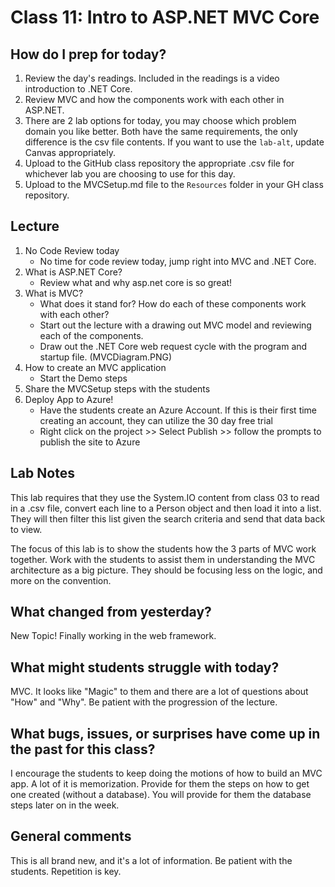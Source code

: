 # Class 11: Intro to ASP.NET MVC Core

## How do I prep for today?
1. Review the day's readings. Included in the readings is a video introduction to .NET Core.
1. Review MVC and how the components work with each other in ASP.NET.
1. There are 2 lab options for today, you may choose which problem domain you like better. Both have the same requirements, the only difference is the csv file contents. If you want to use the `lab-alt`, update Canvas appropriately. 
1. Upload to the GitHub class repository the appropriate .csv file for whichever lab you are choosing to use for this day.
1. Upload to the MVCSetup.md file to the `Resources` folder in your GH class repository. 

## Lecture
1. No Code Review today
   - No time for code review today, jump right into MVC and .NET Core.
1. What is ASP.NET Core?
	- Review what and why asp.net core is so great! 
1. What is MVC?
	- What does it stand for? How do each of these components work with each other? 
	- Start out the lecture with a drawing out MVC model and reviewing each of the components.
	- Draw out the .NET Core web request cycle with the program and startup file. (MVCDiagram.PNG)
1. How to create an MVC application
	- Start the Demo steps
1. Share the MVCSetup steps with the students
1. Deploy App to Azure!
   - Have the students create an Azure Account. If this is their first time creating an account, they can utilize the 30 day free trial
    - Right click on the project >> Select Publish >> follow the prompts to publish the site to Azure

## Lab Notes
This lab requires that they use the System.IO content from class 03 to read in a .csv file, convert each line to a Person object and then load it into a list. They will then filter this list given the search criteria and send that data back to view.

The focus of this lab is to show the students how the 3 parts of MVC work together. Work with the students to assist them in understanding the MVC architecture as a big picture. They should be focusing less on the logic, and more on the convention.

## What changed from yesterday? 
New Topic! Finally working in the web framework. 

## What might students struggle with today?  
MVC. It looks like "Magic" to them and there are a lot of 
questions about "How" and "Why". Be patient with the progression of the lecture. 

## What bugs, issues, or surprises have come up in the past for this class?
I encourage the students to keep doing the motions of how to build an MVC app. A lot of it is memorization. Provide for them the steps on how to get one created (without a database). You will provide for them the database steps later on in the week.

## General comments
This is all brand new, and it's a lot of information. Be patient with the students. Repetition is key. 
